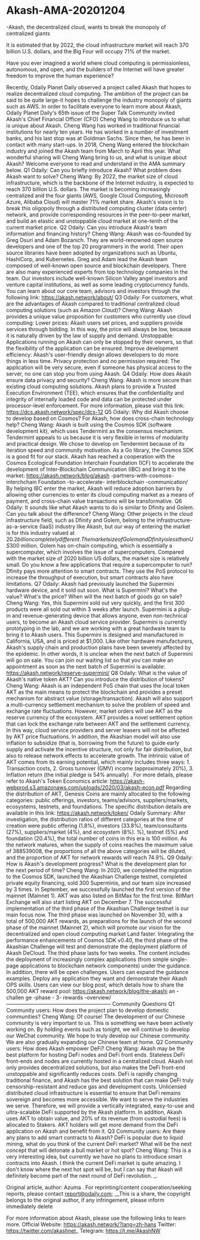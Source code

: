 # Akash-AMA-20201204



-Akash, the decentralized cloud, wants to break the monopoly of centralized giants


It is estimated that by 2022, the cloud infrastructure market will reach 370 billion U.S. dollars, and the Big Four will occupy 71% of the market.










Have you ever imagined a world where cloud computing is permissionless, autonomous, and open, and the builders of the Internet will have greater freedom to improve the human experience?

Recently, Odaily Planet Daily observed a project called Akash that hopes to realize decentralized cloud computing. The ambition of the project can be said to be quite large-it hopes to challenge the industry monopoly of giants such as AWS.
In order to facilitate everyone to learn more about Akash, Odaily Planet Daily's 65th issue of the Super Talk Community invited Akash's Chief Financial Officer (CFO) Cheng Wang to introduce us to what is unique about Akash. Cheng Wang has worked in traditional financial institutions for nearly ten years. He has worked in a number of investment banks, and his last stop was at Goldman Sachs. Since then, he has been in contact with many start-ups. In 2018, Cheng Wang entered the blockchain industry and joined the Akash team from March to April this year.
What wonderful sharing will Cheng Wang bring to us, and what is unique about Akash? Welcome everyone to read and understand in the AMA summary below.
Q1
Odaily: Can you briefly introduce Akash? What problem does Akash want to solve?
Cheng Wang: By 2022, the market size of cloud infrastructure, which is the backbone of the Internet industry, is expected to reach 370 billion U.S. dollars. The market is becoming increasingly centralized and the four giants (AWS, Google Cloud Computing, Microsoft Azure, Alibaba Cloud) will master 71% market share.
Akash's vision is to break this oligopoly through a distributed computing cluster (data center) network, and provide corresponding resources in the peer-to-peer market, and build an elastic and unstoppable cloud market at one-tenth of the current market price.
Q2
Odaily: Can you introduce Akash's team information and financing history?
Cheng Wang: Akash was co-founded by Greg Osuri and Adam Bozanich. They are world-renowned open source developers and one of the top 20 programmers in the world. Their open source libraries have been adopted by organizations such as Ubuntu, HashiCorp, and Kubernetes.
Greg and Adam lead the Akash team composed of well-known open source and blockchain developers. There are also many experienced experts from top technology companies in the team.
Our investors include well-known Silicon Valley angel investors and venture capital institutions, as well as some leading cryptocurrency funds. You can learn about our core team, advisors and investors through the following link: https://akash.network/about/
Q3
Odaily: For customers, what are the advantages of Akash compared to traditional centralized cloud computing solutions (such as Amazon Cloud)?
Cheng Wang: Akash provides a unique value proposition for customers who currently use cloud computing:
Lower prices: Akash users set prices, and suppliers provide services through bidding. In this way, the price will always be low, because it is naturally driven by the law of supply and demand.
Unstoppable: Applications running on Akash can only be stopped by their owners, so that the flexibility of the application can be ensured.
Improve development efficiency: Akash's user-friendly design allows developers to do more things in less time.
Privacy protection and no permission required: The application will be very secure, even if someone has physical access to the server, no one can stop you from using Akash.
Q4
Odaily: How does Akash ensure data privacy and security?
Cheng Wang: Akash is more secure than existing cloud computing solutions. Akash plans to provide a Trusted Execution Environment (TEE), which ensures that the confidentiality and integrity of internally loaded code and data can be protected under processor-level enforcement.
For more information, please visit this link: https://dcs.akash.network/spec/dcs-12
Q5
Odaily: Why did Akash choose to develop based on Cosmos? For Akash, how does cross-chain technology help?
Cheng Wang: Akash is built using the Cosmos SDK (software development kit), which uses Tendermint as the consensus mechanism. Tendermint appeals to us because it is very flexible in terms of modularity and practical design. We chose to develop on Tendermint because of its iteration speed and community motivation. As a Go library, the Cosmos SDK is a good fit for our stack.
Akash has reached a cooperation with the Cosmos Ecological Foundation Interchain Foundation (ICF) to accelerate the development of Inter-Blockchain Communication (IBC) and bring it to the market: https://akash.network/blog/akash -partners-with-cosmoss-interchchain  Foundation -to-accelerate- interblockchain -communication/
By helping IBC enter the market, Akash will reduce adoption barriers by allowing other currencies to enter its cloud computing market as a means of payment, and cross-chain value transactions will be transformative.
Q6
Odaily: It sounds like what Akash wants to do is similar to Dfinity and Golem. Can you talk about the difference?
Cheng Wang: Other projects in the cloud infrastructure field, such as Dfinity and Golem, belong to the infrastructure-as-a-service (IaaS) industry like Akash, but our way of entering the market is for this industry valued at $20.2 billion completely different.
The market size of Golem and Dfinity is less than US$300 million.
Golem has on-chain computing, which is essentially a supercomputer, which involves the issue of supercomputers. Compared with the market size of 2020 billion US dollars, the market size is relatively small. Do you know a few applications that require a supercomputer to run?
Dfinity pays more attention to smart contracts. They use the PoS protocol to increase the throughput of execution, but smart contracts also have limitations.
Q7
Odaily: Akash had previously launched the Supermini hardware device, and it sold out soon. What is Supermini? What's the value? What's the price? When will the next batch of goods go on sale?
Cheng Wang: Yes, this Supermini sold out very quickly, and the first 300 products were all sold out within 3 weeks after launch.
Supermini is a plug-in and revenue-generating device that allows anyone, even non-technical users, to become an Akash cloud service provider. Supermini is currently prototyping in the lab, and we are working with a great hardware team to bring it to Akash users. This Supermini is designed and manufactured in California, USA, and is priced at $1,000.
Like other hardware manufacturers, Akash's supply chain and production plans have been severely affected by the epidemic. In other words, it is unclear when the next batch of Supermini will go on sale. You can join our waiting list so that you can make an appointment as soon as the next batch of Supermini is available: https://akash.network/reserve-supermini/
Q8
Odaily: What is the value of Akash's native token AKT? Can you introduce the distribution of tokens?
Cheng Wang: Akash is an independent PoS chain that uses the local token AKT as the main means to protect the blockchain and provides a preset mechanism for abstract value (storage/transaction).
Akash will also support a multi-currency settlement mechanism to solve the problem of speed and exchange rate fluctuations. However, market orders will use AKT as the reserve currency of the ecosystem. AKT provides a novel settlement option that can lock the exchange rate between AKT and the settlement currency. In this way, cloud service providers and server leasers will not be affected by AKT price fluctuations.
In addition, the Akashian model will also use inflation to subsidize (that is, borrowing from the future) to guide early supply and activate the incentive structure, not only for fair distribution, but also to release network effects to accelerate growth.
The intrinsic value of AKT comes from its earning potential, which mainly includes three ways: 1. Transaction costs, 2. Gross turnover (GMV) income (approximately 20%), 3. Inflation return (the initial pledge is 54% annually) . For more details, please refer to Akash's Token Economics article: https://akash-webprod.s3.amazonaws.com/uploads/2020/03/akash-econ.pdf
Regarding the distribution of AKT, Genesis Coins are mainly allocated to the following categories: public offerings, investors, teams/advisors, suppliers/markets, ecosystems, testnets, and foundations. The specific distribution details are available in this link: https://akash.network/token/
Odaily Summary: After investigation, the distribution ratios of different categories at the time of creation were public offering (1.8%), investors (33.8%), team/consultants (27%), suppliers/market (4%), and ecosystem (8%). %), testnet (5%) and foundation (20.4%), the total number of coins in this era is 100 million. As the network matures, when the supply of coins reaches the maximum value of 388539008, the proportions of all the above categories will be diluted, and the proportion of AKT for network rewards will reach 74.9%.
Q9
Odaily: How is Akash's development progress? What is the development plan for the next period of time?
Cheng Wang: In 2020, we completed the migration to the Cosmos SDK, launched the Akashian Challenge testnet, completed private equity financing, sold 300 Superminis, and our team size increased by 3 times. In September, we successfully launched the first version of the mainnet (Mainnet 1). AKT was also listed on BitMax for the first time. BitMart Exchange will also start listing AKT on December 7.
The successful implementation of the third phase of the Akashian Challenge testnet is our main focus now. The third phase was launched on November 30, with a total of 500,000 AKT rewards, as preparations for the launch of the second phase of the mainnet (Mainnet 2), which will promote our vision for the decentralized and open cloud computing market Land faster.
Integrating the performance enhancements of Cosmos SDK v0.40, the third phase of the Akashian Challenge will test and demonstrate the deployment platform of Akash DeCloud. The third phase lasts for two weeks. The content includes the deployment of increasingly complex applications (from simple single-page applications to blockchain network components) under the guidance. In addition, there will be open challenges. Users can expand the guidance examples. Deploy any application they want and demonstrate their Akash OPS skills.
Users can view our blog post, which details how to share the 500,000 AKT reward pool: https://akash.network/blog/the-akashi an -challen ge -phase - 3- rewards -overview/
————————————————————
Community Questions
Q1
Community users: How does the project plan to develop domestic communities?
Cheng Wang: Of course! The development of our Chinese community is very important to us. This is something we have been actively working on. By holding events such as tonight, we will continue to develop our WeChat community. We hope to truly develop our Chinese community. We are also gradually expanding our Chinese team at home.
Q2
Community users: How does Akash empower DeFi?
Cheng Wang: Akash may be the best platform for hosting DeFi nodes and DeFi front ends. Stateless DeFi front-ends and nodes are currently hosted in a centralized cloud. Akash not only provides decentralized solutions, but also makes the DeFi front-end unstoppable and significantly reduces costs.
DeFi is rapidly changing traditional finance, and Akash has the best solution that can make DeFi truly censorship-resistant and reduce gas and development costs. Unlicensed distributed cloud infrastructure is essential to ensure that DeFi remains sovereign and becomes more accessible.
We want to serve the industries we serve. Therefore, we will provide a vertically integrated, easy-to-use and ultra-scalable DeFi supported by the Akash platform.
In addition, Akash uses AKT to obtain value, and 20% of its revenue (from custodial fees) is allocated to Stakers. AKT holders will get more demand from the DeFi application on Akash and benefit from it.
Q3
Community users: Are there any plans to add smart contracts to Akash? DeFi is popular due to liquid mining, what do you think of the current DeFi market? What will be the next concept that will detonate a bull market or hot spot?
Cheng Wang: This is a very interesting idea, but currently we have no plans to introduce smart contracts into Akash. I think the current DeFi market is quite amazing. I don't know where the next hot spot will be, but I can say that Akash will definitely become part of the next round of DeFi revolution.
_.

Original article, author: Azuma . For reprinting/content cooperation/seeking reports, please contact report@odaily.com;
__This is a share, the copyright belongs to the original author, if any infringement, please inform immediately delete

For more information about Akash, please use the following links to learn more.
Official Website: https://akash.network/?lang=zh-hans
Twitter: https://twitter.com/akashnet_
Telegram: https://t.me/AkashNW
